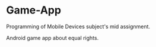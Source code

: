 # Game-App
Programming of Mobile Devices subject's mid assignment.

Android game app about equal rights.
